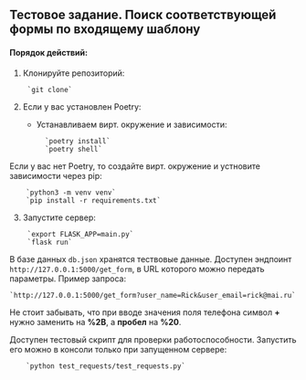 ## Тестовое задание. Поиск соответствующей формы по входящему шаблону

#### Порядок действий:
1. Клонируйте репозиторий:

		`git clone`
2. Если у вас установлен Poetry:
	- Устанавливаем вирт. окружение и зависимости:
	
			`poetry install`
			`poetry shell`

 Если у вас нет Poetry, то создайте вирт. окружение и устновите зависимости через pip:
 
		`python3 -m venv venv`
		`pip install -r requirements.txt`

3. Запустите сервер:

		`export FLASK_APP=main.py`
		`flask run`

В базе данных `db.json` хранятся тествовые данные. Доступен эндпоинт `http://127.0.0.1:5000/get_form`, в URL которого можно передать параметры. Пример запроса:

	`http://127.0.0.1:5000/get_form?user_name=Rick&user_email=rick@mai.ru`
	
Не стоит забывать, что при вводе значения поля телефона символ **+** нужно заменить на **%2B**, а **пробел** на **%20**.

Доступен тестовый скрипт для проверки работоспособности. Запустить его можно в консоли только при запущенном сервере:

		`python test_requests/test_requests.py`
